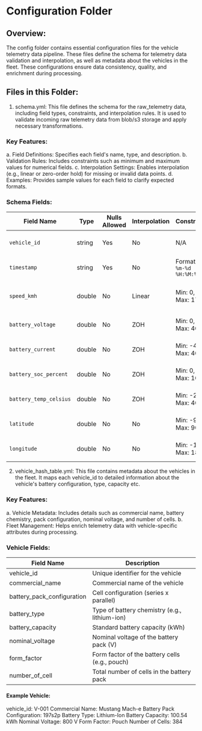 # Configuration Folder

## Overview:
The config folder contains essential configuration files for the vehicle telemetry data pipeline. These files define the schema for telemetry data validation and interpolation, as well as metadata about the vehicles in the fleet. These configurations ensure data consistency, quality, and enrichment during processing.

## Files in this Folder:
1. schema.yml:
   This file defines the schema for the raw_telemetry data, including field types, constraints, and interpolation rules. It is used to validate incoming raw telemetry data from blob/s3 storage and apply necessary transformations.
### Key Features:
  a. Field Definitions: Specifies each field's name, type, and description.
  b. Validation Rules: Includes constraints such as minimum and maximum values for numerical fields.
  c. Interpolation Settings: Enables interpolation (e.g., linear or zero-order hold) for missing or invalid data points.
  d. Examples: Provides sample values for each field to clarify expected formats.
### Schema Fields:
| Field Name           | Type    | Nulls Allowed | Interpolation | Constraints          | Description                          |
|----------------------|---------|----------|---------------|----------------------|--------------------------------------|
| `vehicle_id`         | string  | Yes      | No            | N/A                  | Unique vehicle identifier            |
| `timestamp`          | string  | Yes      | No            | Format: `%Y-%m-%d %H:%M:%S` | Event timestamp in UTC              |
| `speed_kmh`          | double  | No       | Linear        | Min: 0, Max: 170     | Vehicle speed in kilometers per hour |
| `battery_voltage`    | double  | No       | ZOH           | Min: 0, Max: 400     | Battery voltage in volts             |
| `battery_current`    | double  | No       | ZOH           | Min: -40, Max: 40    | Battery current in amperes           |
| `battery_soc_percent`| double  | No       | ZOH           | Min: 0, Max: 100     | State of charge percentage           |
| `battery_temp_celsius`| double | No       | ZOH           | Min: -20, Max: 40    | Battery temperature in Celsius       |
| `latitude`           | double  | No       | No            | Min: -90, Max: 90    | GPS latitude coordinate              |
| `longitude`          | double  | No       | No            | Min: -180, Max: 180  | GPS longitude coordinate             |

2. vehicle_hash_table.yml:
   This file contains metadata about the vehicles in the fleet. It maps each vehicle_id to detailed information about the vehicle's battery configuration, type, capacity etc.
### Key Features:
  a. Vehicle Metadata: Includes details such as commercial name, battery chemistry, pack configuration, nominal voltage, and number of cells.
  b. Fleet Management: Helps enrich telemetry data with vehicle-specific attributes during processing.

### Vehicle Fields:
| Field Name                  | Description                                      |
|-----------------------------|--------------------------------------------------|
| vehicle_id                  | Unique identifier for the vehicle                |
| commercial_name             | Commercial name of the vehicle                   |
| battery_pack_configuration  | Cell configuration (series x parallel)           |
| battery_type                | Type of battery chemistry (e.g., lithium-ion)    |
| battery_capacity            | Standard battery capacity (kWh)                  |
| nominal_voltage             | Nominal voltage of the battery pack (V)          |
| form_factor                 | Form factor of the battery cells (e.g., pouch)   |
| number_of_cell              | Total number of cells in the battery pack        |

#### Example Vehicle:
vehicle_id: V-001
Commercial Name: Mustang Mach-e
Battery Pack Configuration: 197s2p
Battery Type: Lithium-Ion
Battery Capacity: 100.54 kWh
Nominal Voltage: 800 V
Form Factor: Pouch
Number of Cells: 384
